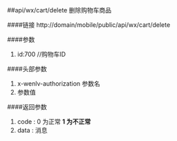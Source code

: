 ##api/wx/cart/delete   删除购物车商品

####链接
    http://domain/mobile/public/api/wx/cart/delete

####参数
1. id:700    //购物车ID

####头部参数
1. x-wenlv-authorization     参数名
2.    参数值


####返回参数
1. code : 0 为正常   **1 为不正常**
2. data  : 消息  
